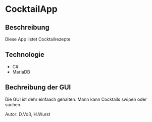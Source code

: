 # CocktailApp

## Beschreibung
Diese App listet Cocktailrezepte

## Technologie
- C#
- MariaDB

## Bechreibung der GUI

Die GUI ist dehr einfaach gehalten.
Mann kann Cocktails swipen oder suchen.

Autor: D.Voß, H.Wurst
